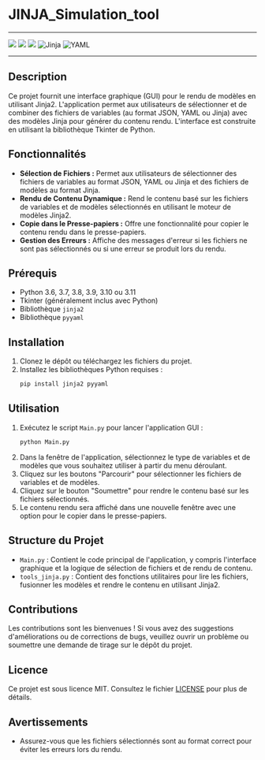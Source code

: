 # JINJA_Simulation_tool

---

![](https://img.shields.io/badge/PyCharm-000000.svg?&style=for-the-badge&logo=PyCharm&logoColor=white) ![](https://camo.githubusercontent.com/050fc4e602f25dd4fc337b873fbc62b7d393673a9f4b1e7529a9a61ea35485a5/68747470733a2f2f696d672e736869656c64732e696f2f62616467652f507974686f6e2d4646443433423f7374796c653d666f722d7468652d6261646765266c6f676f3d707974686f6e266c6f676f436f6c6f723d626c7565) ![](https://img.shields.io/badge/Python-3.11-<>.svg) ![Jinja](https://img.shields.io/badge/jinja-white.svg?style=for-the-badge&logo=jinja&logoColor=black) ![YAML](https://img.shields.io/badge/yaml-%23ffffff.svg?style=for-the-badge&logo=yaml&logoColor=151515)

---


## Description
Ce projet fournit une interface graphique (GUI) pour le rendu de modèles en utilisant Jinja2. L'application permet aux utilisateurs de sélectionner et de combiner des fichiers de variables (au format JSON, YAML ou Jinja) avec des modèles Jinja pour générer du contenu rendu. L'interface est construite en utilisant la bibliothèque Tkinter de Python.

## Fonctionnalités
- **Sélection de Fichiers :** Permet aux utilisateurs de sélectionner des fichiers de variables au format JSON, YAML ou Jinja et des fichiers de modèles au format Jinja.
- **Rendu de Contenu Dynamique :** Rend le contenu basé sur les fichiers de variables et de modèles sélectionnés en utilisant le moteur de modèles Jinja2.
- **Copie dans le Presse-papiers :** Offre une fonctionnalité pour copier le contenu rendu dans le presse-papiers.
- **Gestion des Erreurs :** Affiche des messages d'erreur si les fichiers ne sont pas sélectionnés ou si une erreur se produit lors du rendu.

## Prérequis
- Python 3.6, 3.7, 3.8, 3.9, 3.10 ou 3.11
- Tkinter (généralement inclus avec Python)
- Bibliothèque `jinja2`
- Bibliothèque `pyyaml`

## Installation
1. Clonez le dépôt ou téléchargez les fichiers du projet.
2. Installez les bibliothèques Python requises :
   ```bash
   pip install jinja2 pyyaml
   ```

## Utilisation
1. Exécutez le script `Main.py` pour lancer l'application GUI :
   ```bash
   python Main.py
   ```
2. Dans la fenêtre de l'application, sélectionnez le type de variables et de modèles que vous souhaitez utiliser à partir du menu déroulant.
3. Cliquez sur les boutons "Parcourir" pour sélectionner les fichiers de variables et de modèles.
4. Cliquez sur le bouton "Soumettre" pour rendre le contenu basé sur les fichiers sélectionnés.
5. Le contenu rendu sera affiché dans une nouvelle fenêtre avec une option pour le copier dans le presse-papiers.

## Structure du Projet
- `Main.py` : Contient le code principal de l'application, y compris l'interface graphique et la logique de sélection de fichiers et de rendu de contenu.
- `tools_jinja.py` : Contient des fonctions utilitaires pour lire les fichiers, fusionner les modèles et rendre le contenu en utilisant Jinja2.

## Contributions
Les contributions sont les bienvenues ! Si vous avez des suggestions d'améliorations ou de corrections de bugs, veuillez ouvrir un problème ou soumettre une demande de tirage sur le dépôt du projet.

## Licence
Ce projet est sous licence MIT. Consultez le fichier [LICENSE](LICENSE.txt) pour plus de détails.

## Avertissements
- Assurez-vous que les fichiers sélectionnés sont au format correct pour éviter les erreurs lors du rendu.